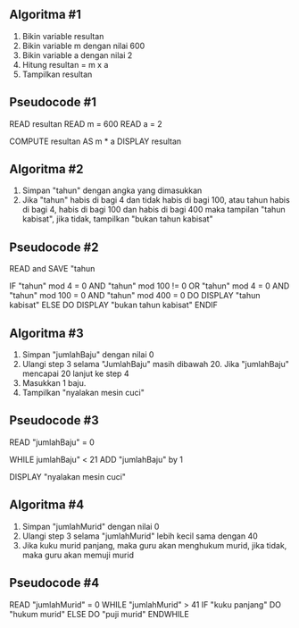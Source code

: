 Algoritma #1
------------
1. Bikin variable resultan
2. Bikin variable m dengan nilai 600
3. Bikin variable a dengan nilai 2
4. Hitung resultan = m x a
5. Tampilkan resultan

Pseudocode #1
-------------
READ resultan
READ m = 600
READ a = 2

COMPUTE resultan AS m * a
DISPLAY resultan


Algoritma #2
------------
1. Simpan "tahun" dengan angka yang dimasukkan
2. Jika "tahun" habis di bagi 4 dan tidak habis di bagi 100, atau tahun habis di bagi 4, habis di bagi 100 dan habis di bagi 400 maka tampilan "tahun kabisat", jika tidak, tampilkan "bukan tahun kabisat"

Pseudocode #2
-------------
READ and SAVE  "tahun

IF "tahun" mod 4 = 0 AND "tahun" mod 100 != 0 OR "tahun" mod 4 = 0 AND "tahun" mod 100 = 0 AND "tahun" mod 400 = 0
	DO DISPLAY  "tahun kabisat"
ELSE
	DO DISPLAY "bukan tahun kabisat"
ENDIF


Algoritma #3
------------
1. Simpan "jumlahBaju" dengan nilai 0
2. Ulangi step 3 selama "JumlahBaju" masih dibawah 20. Jika "jumlahBaju" mencapai 20 lanjut ke step 4
3. Masukkan 1 baju.
4. Tampilkan "nyalakan mesin cuci"
 
Pseudocode #3
-------------
READ "jumlahBaju" = 0

WHILE jumlahBaju" < 21
	ADD "jumlahBaju" by 1

DISPLAY "nyalakan mesin cuci"


Algoritma #4
------------
1. Simpan "jumlahMurid" dengan nilai 0
2. Ulangi step 3 selama "jumlahMurid" lebih kecil sama dengan 40
3. Jika kuku murid panjang, maka guru akan menghukum murid, jika tidak, maka guru akan memuji murid

Pseudocode #4
-------------
READ "jumlahMurid" = 0
WHILE "jumlahMurid" > 41
	IF "kuku panjang"
		DO "hukum murid"
	ELSE 
		DO "puji murid"
ENDWHILE